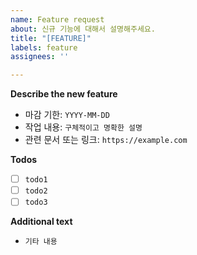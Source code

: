```yaml
---
name: Feature request
about: 신규 기능에 대해서 설명해주세요.
title: "[FEATURE]"
labels: feature
assignees: ''

---
```


**Describe the new feature**
- 마감 기한: `YYYY-MM-DD`
- 작업 내용: `구체적이고 명확한 설명`
- 관련 문서 또는 링크: `https://example.com`

**Todos**
- [ ] `todo1`
- [ ] `todo2`
- [ ] `todo3`

**Additional text**
- `기타 내용`
